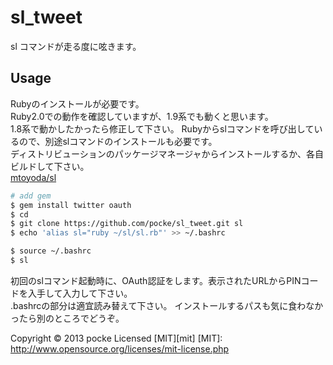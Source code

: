sl_tweet
========
sl コマンドが走る度に呟きます。

## Usage
Rubyのインストールが必要です。  
Ruby2.0での動作を確認していますが、1.9系でも動くと思います。  
1.8系で動かしたかったら修正して下さい。
Rubyからslコマンドを呼び出しているので、別途slコマンドのインストールも必要です。  
ディストリビューションのパッケージマネージャからインストールするか、各自ビルドして下さい。  
[mtoyoda/sl](https://github.com/mtoyoda/sl)

```sh
# add gem
$ gem install twitter oauth
$ cd
$ git clone https://github.com/pocke/sl_tweet.git sl
$ echo 'alias sl="ruby ~/sl/sl.rb"' >> ~/.bashrc

$ source ~/.bashrc
$ sl
```
初回のslコマンド起動時に、OAuth認証をします。表示されたURLからPINコードを入手して入力して下さい。  
.bashrcの部分は適宜読み替えて下さい。
インストールするパスも気に食わなかったら別のところでどうぞ。

Copyright &copy; 2013 pocke
Licensed [MIT][mit]
[MIT]: http://www.opensource.org/licenses/mit-license.php
